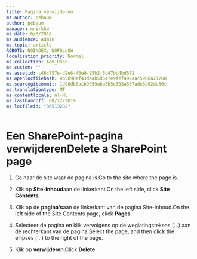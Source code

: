 ```yaml
---
title: Pagina verwijderen
ms.author: pebaum
author: pebaum
manager: mnirkhe
ms.date: 6/8/2018
ms.audience: Admin
ms.topic: article
ROBOTS: NOINDEX, NOFOLLOW
localization_priority: Normal
ms.collection: Adm_O365
ms.custom: ''
ms.assetid: c46c757e-d2e6-46e9-95b2-5b47bb4bd572
ms.openlocfilehash: 4b5890ef43daab5d547e9fef492aac5968a21768
ms.sourcegitcommit: 1d98db8acb9959aba3b5e308a567ade6b62da56c
ms.translationtype: MT
ms.contentlocale: nl-NL
ms.lasthandoff: 08/22/2019
ms.locfileid: "36513282"
---
```

# <a name="delete-a-sharepoint-page"></a><span data-ttu-id="e6264-102">Een SharePoint-pagina verwijderen</span><span class="sxs-lookup"><span data-stu-id="e6264-102">Delete a SharePoint page</span></span>

1. <span data-ttu-id="e6264-103">Ga naar de site waar de pagina is.</span><span class="sxs-lookup"><span data-stu-id="e6264-103">Go to the site where the page is.</span></span>
    
2. <span data-ttu-id="e6264-104">Klik op **Site-inhoud**aan de linkerkant.</span><span class="sxs-lookup"><span data-stu-id="e6264-104">On the left side, click **Site Contents**.</span></span>
    
3. <span data-ttu-id="e6264-105">Klik op de **pagina's**aan de linkerkant van de pagina Site-inhoud.</span><span class="sxs-lookup"><span data-stu-id="e6264-105">On the left side of the Site Contents page, click **Pages**.</span></span>
    
4. <span data-ttu-id="e6264-106">Selecteer de pagina en klik vervolgens op de weglatingstekens (...) aan de rechterkant van de pagina.</span><span class="sxs-lookup"><span data-stu-id="e6264-106">Select the page, and then click the ellipses (...) to the right of the page.</span></span>
    
5. <span data-ttu-id="e6264-107">Klik op **verwijderen**.</span><span class="sxs-lookup"><span data-stu-id="e6264-107">Click **Delete**.</span></span>
    

